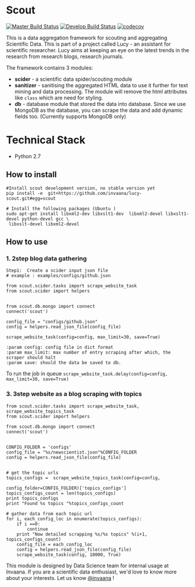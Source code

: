 # Scout  



[![Master Build Status](https://travis-ci.org/invaana/lucy-scout.svg?branch=master)](https://travis-ci.org/invaana/lucy-scout)
[![Develop Build Status](https://travis-ci.org/invaana/lucy-scout.svg?branch=develop)](https://travis-ci.org/invaana/lucy-scout)
[![codecov](https://codecov.io/gh/invaana/lucy-scout/branch/master/graph/badge.svg)](https://codecov.io/gh/invaana/lucy-scout)



This is a data aggregation framework for scouting and aggregating Scientific Data. This is part of a project called 
Lucy - an assistant for scientific researcher. Lucy aims at keeping an eye on the latest trends in the research from 
 research blogs, research journals.
 
 
The framework contains 3 modules:

- **scider** - a scientific data spider/scouting module  
- **sanitizer** - sanitising the aggregated HTML data to use it further for text mining and data processing. 
The module will remove the html attributes like  `class` which are need for styling.
- **db** - database module that stored the data into database. Since we use MongoDB as the database,
 you can scrape the data and add dynamic fields too. (Currently supports MongoDB only)






# Technical Stack

- Python 2.7

## How to install
```
#Install scout development version, no stable version yet
pip install -e  git+https://github.com/invaana/lucy-scout.git#egg=scout

```

```
# Install the following packages (Ubuntu )
sudo apt-get install libxml2-dev libxslt1-dev  libxml2-devel libxslt1-devel python-devel gcc \
 libxslt-devel libxml2-devel
```

 
## How to use

### 1. 2step blog data gathering
```
Step1:  Create a scider input json file 
# example : examples/configs/github.json

from scout.scider.tasks import scrape_website_task
from scout.scider import helpers


from scout.db.mongo import connect
connect('scout')

config_file = "configs/github.json"
config = helpers.read_json_file(config_file)

scrape_website_task(config=config, max_limit=30, save=True) 

:param config: config file in dict format
:param max_limit: max number of entry scraping after which, the scraper should halt
:param save: should the data be saved to db.

```

To run the job in queue `scrape_website_task.delay(config=config, max_limit=30, save=True)`



### 3. 3step website as a blog scraping with topics

```
from scout.scider.tasks import scrape_website_task, scrape_website_topics_task
from scout.scider import helpers

from scout.db.mongo import connect
connect('scout')


CONFIG_FOLDER = 'configs'
config_file = "%s/newscientist.json"%CONFIG_FOLDER
config = helpers.read_json_file(config_file)


# get the topic urls
topics_configs =  scrape_website_topics_task(config=config,
                                             config_folder=CONFIG_FOLDER)['topics_configs']
topics_configs_count = len(topics_configs)
print topics_configs
print "Found %s topics "%topics_configs_count

# gather data from each topic url
for i, each_config_loc in enumerate(topics_configs):
    if i ==0:
        continue
    print "Now detailed scrapping %s/%s topics" %(i+1, topics_configs_count)
    config_file = each_config_loc
    config = helpers.read_json_file(config_file)
    scrape_website_task(config, 10000, True)

```

 


This module is designed by Data Science team for internal usage at Invaana. 
If you are a scientific data enthusiast, we'd love to know more about your interests. 
Let us know [@invaana](http://twitter.com/invaana) !